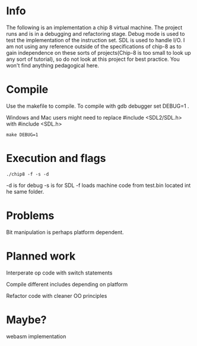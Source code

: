 # Info
The following is an implementation a chip 8 virtual machine.
The project runs and is in a debugging and refactoring stage. Debug mode is used to test the implementation of the instruction set. SDL is used to handle I/O.
I am not using any reference outside of the specifications of chip-8 as to gain independence on these sorts of projects(Chip-8 is too small to look up any sort of tutorial), so do not look at this project for best practice. You won't find anything pedagogical here. 

# Compile

Use the makefile to compile. To compile with gdb debugger set DEBUG=1 .

Windows and Mac users might need to replace #include <SDL2/SDL.h> with #include <SDL.h>

```
make DEBUG=1
```

# Execution and flags

```
./chip8 -f -s -d
```

-d is for debug
-s is for SDL
-f loads machine code from test.bin located int he same folder.

# Problems

Bit manipulation is perhaps platform dependent.  

# Planned work

Interperate op code with switch statements

Compile different includes depending on platform

Refactor code with cleaner OO principles

# Maybe?

webasm implementation

